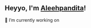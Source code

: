 <!--
**aleehpandita/aleehpandita** is a ✨ _special_ ✨ repository because its `README.md` (this file) appears on your GitHub profile.

Here are some ideas to get you started:

- 🔭 I’m currently working on ...
- 🌱 I’m currently learning ...
- 👯 I’m looking to collaborate on ...
- 🤔 I’m looking for help with ...
- 💬 Ask me about ...
- 📫 How to reach me: ...
- 😄 Pronouns: ...
- ⚡ Fun fact: ...
- <img src="https://github.com/Aakarsh-B/trying-repos/blob/master/Colorful%20Simple%20Science%20Class%20Education%20Presentation.png">
-->

<br/>
<br/>

## Heyyo, I'm <a href="https://aleehpandita.me" target="_blank">Aleehpandita</a>!

🔭 I’m currently working on
